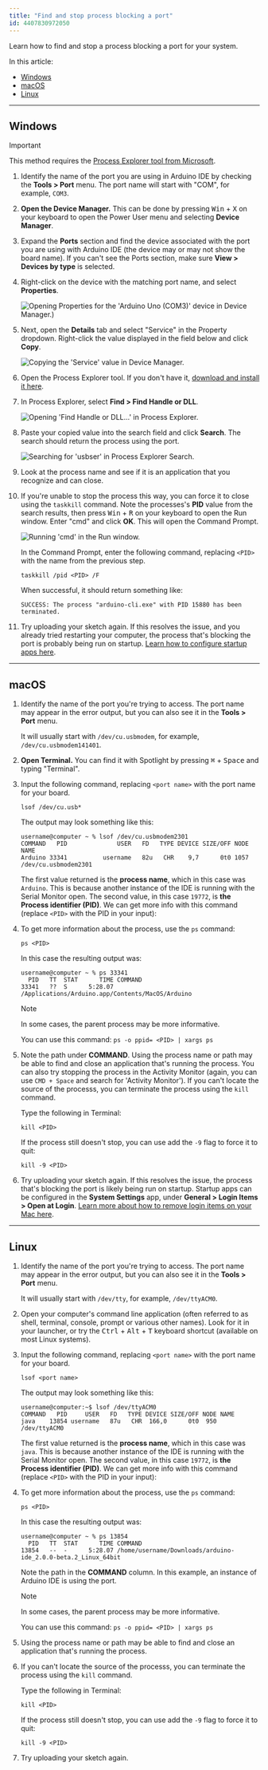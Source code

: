 ```yaml
---
title: "Find and stop process blocking a port"
id: 4407830972050
---
```


Learn how to find and stop a process blocking a port for your system.

In this article:

* [Windows](#windows)
* [macOS](#macOS)
* [Linux](#linux)

---

<a id="windows"></a>

## Windows

> [!IMPORTANT] 
> This method requires the <a class="link-external" href="https://learn.microsoft.com/en-us/sysinternals/downloads/process-explorer">Process Explorer tool from Microsoft</a>.

1. Identify the name of the port you are using in Arduino IDE by checking the **Tools > Port** menu. The port name will start with "COM", for example, `COM3`.

1. **Open the Device Manager.** This can be done by pressing <kbd>Win</kbd> + <kbd>X</kbd> on your keyboard to open the Power User menu and selecting **Device Manager**.

1. Expand the **Ports** section and find the device associated with the port you are using with Arduino IDE (the device may or may not show the board name). If you can't see the Ports section, make sure **View > Devices by type** is selected.

1. Right-click on the device with the matching port name, and select **Properties**.

   ![Opening Properties for the 'Arduino Uno (COM3)' device in Device Manager.)](img/windows-ports-device-manager-properties.png)

1. Next, open the **Details** tab and select "Service" in the Property dropdown. Right-click the value displayed in the field below and click **Copy**.

   ![Copying the 'Service' value in Device Manager.](img/windows-ports-device-manager-properties-details-service-copy.png)

1. Open the Process Explorer tool. If you don't have it, <a class="link-external" href="https://learn.microsoft.com/en-us/sysinternals/downloads/process-explorer">download and install it here</a>.

1. In Process Explorer, select **Find > Find Handle or DLL**.

   ![Opening 'Find Handle or DLL...' in Process Explorer.](img/windows-ports-process-explorer-find.png)

1. Paste your copied value into the search field and click **Search**. The search should return the process using the port.

   ![Searching for 'usbser' in Process Explorer Search.](img/windows-ports-process-explorer-find-result.png)

1. Look at the process name and see if it is an application that you recognize and can close.

1. If you're unable to stop the process this way, you can force it to close using the `taskkill` command. Note the processes's **PID** value from the search results, then press <kbd>Win</kbd> + <kbd>R</kbd> on your keyboard to open the Run window. Enter "cmd" and click **OK**. This will open the Command Prompt.

   ![Running 'cmd' in the Run window.](img/windows-ports-open-cmd.png)

   In the Command Prompt, enter the following command, replacing `<PID>` with the name from the previous step.

   ```
   taskkill /pid <PID> /F
   ```

   When successful, it should return something like:

   ```
   SUCCESS: The process "arduino-cli.exe" with PID 15880 has been terminated.
   ```

1. Try uploading your sketch again. If this resolves the issue, and you already tried restarting your computer, the process that's blocking the port is probably being run on startup. <a class="link-external" href="https://support.microsoft.com/help/4026268">Learn how to configure startup apps here</a>.

---

<a id="macOS"></a>

## macOS

1. Identify the name of the port you're trying to access. The port name may appear in the error output, but you can also see it in the **Tools > Port** menu.

   It will usually start with `/dev/cu.usbmodem`, for example, `/dev/cu.usbmodem141401`.

2. **Open Terminal.** You can find it with Spotlight by pressing <kbd>⌘</kbd> + <kbd>Space</kbd> and typing "Terminal".

3. Input the following command, replacing `<port name>` with the port name for your board.

   ```
   lsof /dev/cu.usb*
   ```

   The output may look something like this:

   ```
   username@computer ~ % lsof /dev/cu.usbmodem2301
   COMMAND   PID              USER   FD   TYPE DEVICE SIZE/OFF NODE NAME
   Arduino 33341          username   82u   CHR    9,7      0t0 1057 /dev/cu.usbmodem2301
   ```

   The first value returned is the **process name**, which in this case was `Arduino`. This is because another instance of the IDE is running with the Serial Monitor open. The second value, in this case `19772`, is **the Process identifier (PID)**. We can get more info with this command (replace `<PID>` with the PID in your input):

4. To get more information about the process, use the `ps` command:

   ```
   ps <PID>
   ```

   In this case the resulting output was:

   ```
   username@computer ~ % ps 33341                 
     PID   TT  STAT      TIME COMMAND
   33341   ??  S      5:28.07 /Applications/Arduino.app/Contents/MacOS/Arduino
   ```

   > [!NOTE]
   > In some cases, the parent process may be more informative.
   >
   > You can use this command: `ps -o ppid= <PID> | xargs ps`

5. Note the path under **COMMAND**. Using the process name or path may be able to find and close an application that's running the process. You can also try stopping the process in the Activity Monitor (again, you can use `CMD + Space` and search for 'Activity Monitor'). If you can't locate the source of the processs, you can terminate the process using the `kill` command.

   Type the following in Terminal:

   ```
   kill <PID>
   ```

   If the process still doesn't stop, you can use add the `-9` flag to force it to quit:

   ```
   kill -9 <PID>
   ```

6. Try uploading your sketch again. If this resolves the issue, the process that's blocking the port is likely being run on startup. Startup apps can be configured in the **System Settings** app, under **General > Login Items > Open at Login**. <a class="link-external" href="https://support.apple.com/guide/mac-help/mh21210/mac">Learn more about how to remove login items on your Mac here</a>.

---

<a id="linux"></a>

## Linux

1. Identify the name of the port you're trying to access. The port name may appear in the error output, but you can also see it in the **Tools > Port** menu.

   It will usually start with `/dev/tty`, for example, `/dev/ttyACM0`.

2. Open your computer's command line application (often referred to as shell, terminal, console, prompt or various other names). Look for it in your launcher, or try the <kbd>Ctrl</kbd> + <kbd>Alt</kbd> + <kbd>T</kbd> keyboard shortcut (available on most Linux systems).

3. Input the following command, replacing `<port name>` with the port name for your board.

   ```
   lsof <port name>
   ```

   The output may look something like this:

   ```
   username@computer:~$ lsof /dev/ttyACM0
   COMMAND   PID     USER   FD   TYPE DEVICE SIZE/OFF NODE NAME
   java    13854 username   87u   CHR  166,0      0t0  950 /dev/ttyACM0
   ```

   The first value returned is the **process name**, which in this case was `java`. This is because another instance of the IDE is running with the Serial Monitor open. The second value, in this case `19772`, is **the Process identifier (PID)**. We can get more info with this command (replace `<PID>` with the PID in your input):

4. To get more information about the process, use the `ps` command:

   ```
   ps <PID>
   ```

   In this case the resulting output was:

   ```
   username@computer ~ % ps 13854                 
     PID   TT  STAT      TIME COMMAND
   13854   --  -      5:28.07 /home/username/Downloads/arduino-ide_2.0.0-beta.2_Linux_64bit  
   ```

   Note the path in the **COMMAND** column. In this example, an instance of Arduino IDE is using the port.

   > [!NOTE]
   > In some cases, the parent process may be more informative.
   >
   > You can use this command: `ps -o ppid= <PID> | xargs ps`

5. Using the process name or path may be able to find and close an application that's running the process.

6. If you can't locate the source of the processs, you can terminate the process using the `kill` command.

   Type the following in Terminal:

   ```
   kill <PID>
   ```

   If the process still doesn't stop, you can use add the `-9` flag to force it to quit:

   ```
   kill -9 <PID>
   ```

7. Try uploading your sketch again.

